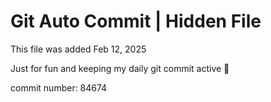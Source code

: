 # Git Auto Commit | Hidden File

This file was added Feb 12, 2025

Just for fun and keeping my daily git commit active 🤪

commit number: 84674
